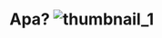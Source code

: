 # Apa? ![thumbnail_1](https://user-images.githubusercontent.com/99236727/157830456-300a122d-ffb1-4327-8aed-d1e26884e2c5.jpg)
